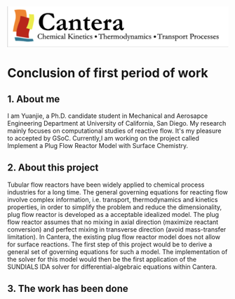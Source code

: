 ![alt text](https://github.com/yuj056/yuj056.github.io/blob/master/_posts/Screen%20Shot%202018-06-12%20at%2010.51.39%20AM.png)
# Conclusion of first period of work
## 1. About me 
I am Yuanjie, a Ph.D. candidate student in Mechanical and Aerosapce Engineering Department at University of California, San Diego. My research mainly focuses on computational studies of reactive flow. It's my pleasure to accepted by GSoC. Currently,I am working on the project called Implement a Plug Flow Reactor Model with Surface Chemistry. 
## 2. About this project
Tubular flow reactors have been widely applied to chemical process industries for a long time. The general governing equations for reacting flow involve complex information, i.e. transport, thermodynamics and kinetics properties, in order to simplify the problem and reduce the dimensionality,  plug flow reactor is developed as a acceptable idealized model. The plug flow reactor assumes that no mixing in axial direction (maximize reactant conversion) and perfect mixing in transverse direction (avoid mass-transfer limitation). In Cantera, the existing plug flow reactor model does not allow for surface reactions. The first step of this project would be to derive a general set of governing equations for such a model. The implementation of the solver for this model would then be the first application of the SUNDIALS IDA solver for differential-algebraic equations within Cantera.
## 3. The work has been done

